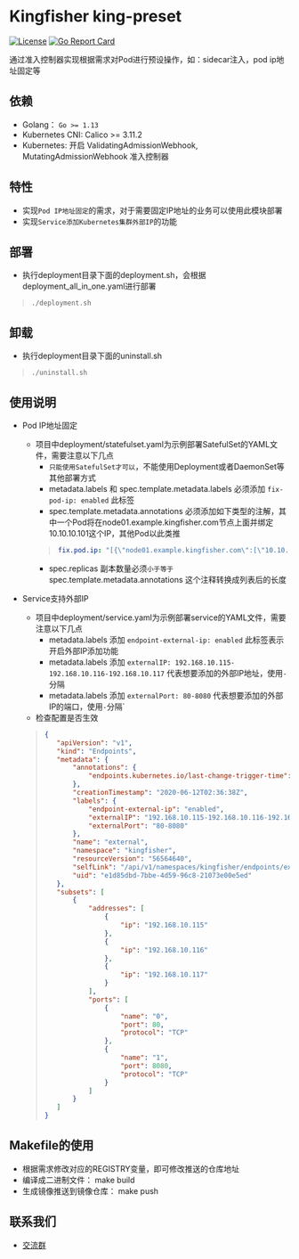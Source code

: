 # Kingfisher king-preset
[![License](https://img.shields.io/badge/license-Apache%202-4EB1BA.svg)](https://www.apache.org/licenses/LICENSE-2.0.html)
[![Go Report Card](https://goreportcard.com/badge/github.com/open-kingfisher/king-preset)](https://goreportcard.com/report/github.com/open-kingfisher/king-preset)

通过准入控制器实现根据需求对Pod进行预设操作，如：sidecar注入，pod ip地址固定等

## 依赖

- Golang： `Go >= 1.13`
- Kubernetes CNI: Calico >= 3.11.2
- Kubernetes: 开启 ValidatingAdmissionWebhook, MutatingAdmissionWebhook 准入控制器

## 特性

- 实现`Pod IP地址固定`的需求，对于需要固定IP地址的业务可以使用此模块部署
- 实现`Service添加Kubernetes集群外部IP`的功能

## 部署

* 执行deployment目录下面的deployment.sh，会根据deployment_all_in_one.yaml进行部署
>```shell
>./deployment.sh
>```

## 卸载

* 执行deployment目录下面的uninstall.sh
>```shell
>./uninstall.sh
>```

## 使用说明
* Pod IP地址固定
    * 项目中deployment/statefulset.yaml为示例部署SatefulSet的YAML文件，需要注意以下几点
        * `只能使用SatefulSet才可以`，不能使用Deployment或者DaemonSet等其他部署方式
        * metadata.labels 和 spec.template.metadata.labels 必须添加 `fix-pod-ip: enabled` 此标签
        * spec.template.metadata.annotations 必须添加如下类型的注解，其中一个Pod将在node01.example.kingfisher.com节点上面并绑定10.10.10.101这个IP，其他Pod以此类推
        >```yaml
        >fix.pod.ip: "[{\"node01.example.kingfisher.com\":[\"10.10.10.101\"]},{\"node002.example.kingfisher.com\":[\"10.10.10.102\"]},{\"node003.example.kingfisher.com\":[\"10.10.10.103\"]}]"
        >```
       * spec.replicas 副本数量必须`小于等于` spec.template.metadata.annotations 这个注释转换成列表后的长度

* Service支持外部IP
    * 项目中deployment/service.yaml为示例部署service的YAML文件，需要注意以下几点
        * metadata.labels 添加 `endpoint-external-ip: enabled` 此标签表示开启外部IP添加功能
        * metadata.labels 添加 `externalIP: 192.168.10.115-192.168.10.116-192.168.10.117` 代表想要添加的外部IP地址，使用`-`分隔
        * metadata.labels 添加 `externalPort: 80-8080` 代表想要添加的外部IP的端口，使用`-`分隔`
    * 检查配置是否生效
    >```json
    >{
    >    "apiVersion": "v1",
    >    "kind": "Endpoints",
    >    "metadata": {
    >        "annotations": {
    >            "endpoints.kubernetes.io/last-change-trigger-time": "2020-06-12T02:36:37Z"
    >        },
    >        "creationTimestamp": "2020-06-12T02:36:38Z",
    >        "labels": {
    >            "endpoint-external-ip": "enabled",
    >            "externalIP": "192.168.10.115-192.168.10.116-192.168.10.117",
    >            "externalPort": "80-8080"
    >        },
    >        "name": "external",
    >        "namespace": "kingfisher",
    >        "resourceVersion": "56564640",
    >        "selfLink": "/api/v1/namespaces/kingfisher/endpoints/external",
    >        "uid": "e1d85dbd-7bbe-4d59-96c8-21073e00e5ed"
    >    },
    >    "subsets": [
    >        {
    >            "addresses": [
    >                {
    >                    "ip": "192.168.10.115"
    >                },
    >                {
    >                    "ip": "192.168.10.116"
    >                },
    >                {
    >                    "ip": "192.168.10.117"
    >                }
    >            ],
    >            "ports": [
    >                {
    >                    "name": "0",
    >                    "port": 80,
    >                    "protocol": "TCP"
    >                },
    >                {
    >                    "name": "1",
    >                    "port": 8080,
    >                    "protocol": "TCP"
    >                }
    >            ]
    >        }
    >    ]
    >}
    >```

## Makefile的使用

- 根据需求修改对应的REGISTRY变量，即可修改推送的仓库地址
- 编译成二进制文件： make build
- 生成镜像推送到镜像仓库： make push

## 联系我们
- [交流群](https://github.com/open-kingfisher/community/blob/master/contact_us/README.md)